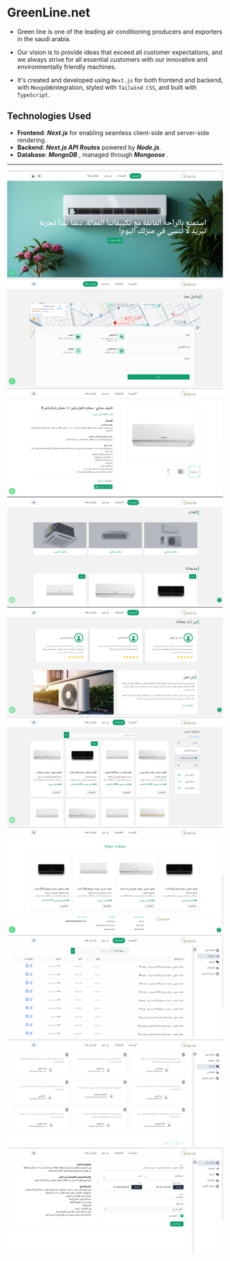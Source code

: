 # GreenLine.net

- Green line is one of the leading air conditioning producers and exporters in the saudi arabia.

- Our vision is to provide ideas that exceed all customer expectations, and we always strive for all essential customers with our innovative and environmentally friendly machines.

- It's created and developed using `Next.js` for both frontend and backend, with `MongoDB`integration, styled with `Tailwind CSS`, and built with `TypeScript`.

## Technologies Used

- **Frontend**: **_Next.js_** for enabling seamless client-side and server-side rendering.
- **Backend**: **_Next.js API Routes_** powered by **_Node.js_**.
- **Database**: **_MongoDB_** , managed through **_Mongoose_** .

---

![](./screenshots/home.png)
![](./screenshots/contact-us.png)
![](./screenshots/product.png)
![](./screenshots/categories.png)
![](./screenshots/about.png)
![](./screenshots/products-page.png)
![](./screenshots/similar-products.png)
![](./screenshots/products-table.png)
![](./screenshots/messages.png)
![](./screenshots/add-product.png)
